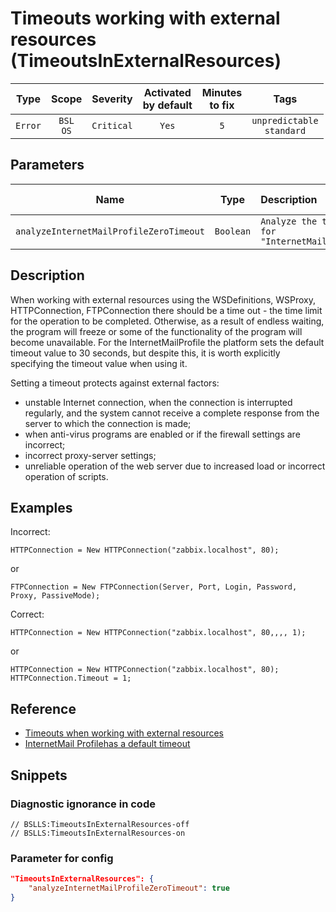 # Timeouts working with external resources (TimeoutsInExternalResources)

 Type | Scope | Severity | Activated<br>by default | Minutes<br>to fix | Tags 
 :-: | :-: | :-: | :-: | :-: | :-: 
 `Error` | `BSL`<br>`OS` | `Critical` | `Yes` | `5` | `unpredictable`<br>`standard` 

## Parameters 

 Name | Type | Description | Default value 
 :-: | :-: | :-- | :-: 
 `analyzeInternetMailProfileZeroTimeout` | `Boolean` | ```Analyze the timeout for "InternetMailProfile"``` | ```true``` 

<!-- Блоки выше заполняются автоматически, не трогать -->
## Description

When working with external resources using the WSDefinitions, WSProxy, HTTPConnection, FTPConnection there should be a time out - the time limit for the operation to be completed. Otherwise, as a result of endless waiting, the program will freeze or some of the functionality of the program will become unavailable.
 For the InternetMailProfile the platform sets the default timeout value to 30 seconds, but despite this, it is worth explicitly specifying the timeout value when using it.

Setting a timeout protects against external factors:

- unstable Internet connection, when the connection is interrupted regularly, and the system cannot receive a complete response from the server to which the connection is made;
- when anti-virus programs are enabled or if the firewall settings are incorrect;
- incorrect proxy-server settings;
- unreliable operation of the web server due to increased load or incorrect operation of scripts.

## Examples

Incorrect:

```bsl
HTTPConnection = New HTTPConnection("zabbix.localhost", 80);
```

or

```bsl
FTPConnection = New FTPConnection(Server, Port, Login, Password, Proxy, PassiveMode);
```

Correct:

```bsl
HTTPConnection = New HTTPConnection("zabbix.localhost", 80,,,, 1);
```

or

```bsl
HTTPConnection = New HTTPConnection("zabbix.localhost", 80);
HTTPConnection.Timeout = 1;
```

## Reference

- [](https://its.1c.ru/db/v8std#content:748:hdoc)[Timeouts when working with external resources](https://its.1c.ru/db/v8std#content:748:hdoc)
- [](https://its.1c.ru/db/metod8dev/content/2358/hdoc)[InternetMail Profilehas a default timeout](https://its.1c.ru/db/metod8dev/content/2358/hdoc)

## Snippets

<!-- Блоки ниже заполняются автоматически, не трогать -->
### Diagnostic ignorance in code

```bsl
// BSLLS:TimeoutsInExternalResources-off
// BSLLS:TimeoutsInExternalResources-on
```

### Parameter for config

```json
"TimeoutsInExternalResources": {
    "analyzeInternetMailProfileZeroTimeout": true
}
```
